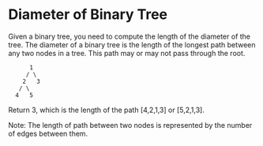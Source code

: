 # Diameter of Binary Tree

Given a binary tree, you need to compute the length of the diameter of the tree.
The diameter of a binary tree is the length of the longest path between any two
nodes in a tree. This path may or may not pass through the root.

          1
         / \
        2   3
       / \
      4   5

Return 3, which is the length of the path [4,2,1,3] or [5,2,1,3].

Note: The length of path between two nodes is represented by the number of
edges between them.
